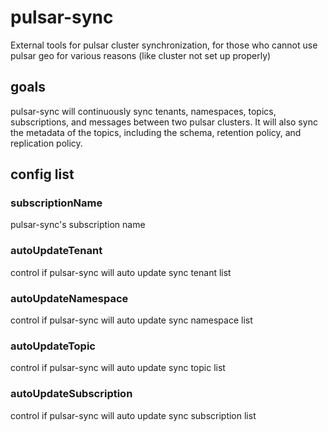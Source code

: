 # pulsar-sync
External tools for pulsar cluster synchronization, for those who cannot use pulsar geo for various reasons (like cluster not set up properly)
## goals
pulsar-sync will continuously sync tenants, namespaces, topics, subscriptions, and messages between two pulsar clusters. It will also sync the metadata of the topics, including the schema, retention policy, and replication policy.
## config list
### subscriptionName
pulsar-sync's subscription name
### autoUpdateTenant
control if pulsar-sync will auto update sync tenant list
### autoUpdateNamespace
control if pulsar-sync will auto update sync namespace list
### autoUpdateTopic
control if pulsar-sync will auto update sync topic list
### autoUpdateSubscription
control if pulsar-sync will auto update sync subscription list
